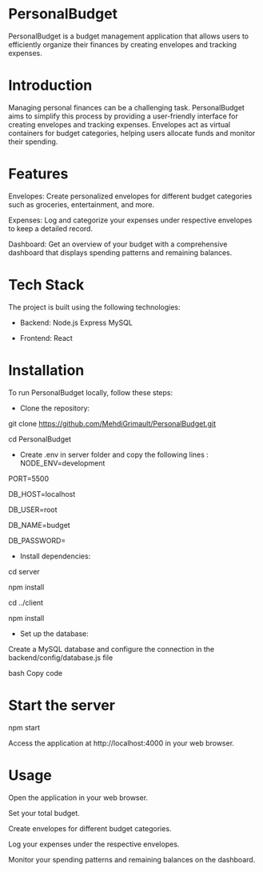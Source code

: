 # PersonalBudget
PersonalBudget is a budget management application that allows users to efficiently organize their finances by creating envelopes and tracking expenses.

# Introduction
Managing personal finances can be a challenging task. PersonalBudget aims to simplify this process by providing a user-friendly interface for creating envelopes and tracking expenses. Envelopes act as virtual containers for budget categories, helping users allocate funds and monitor their spending.

# Features
Envelopes: Create personalized envelopes for different budget categories such as groceries, entertainment, and more.

Expenses: Log and categorize your expenses under respective envelopes to keep a detailed record.

Dashboard: Get an overview of your budget with a comprehensive dashboard that displays spending patterns and remaining balances.

# Tech Stack
The project is built using the following technologies:

- Backend:
Node.js
Express
MySQL

- Frontend:
React

# Installation
To run PersonalBudget locally, follow these steps:

- Clone the repository:

git clone https://github.com/MehdiGrimault/PersonalBudget.git

cd PersonalBudget

- Create .env in server folder and copy the following lines :
NODE_ENV=development

PORT=5500

DB_HOST=localhost

DB_USER=root

DB_NAME=budget

DB_PASSWORD=

- Install dependencies:

cd server

npm install

cd ../client

npm install

- Set up the database:

Create a MySQL database and configure the connection in the backend/config/database.js file

bash
Copy code
# Start the server
npm start

Access the application at http://localhost:4000 in your web browser.

# Usage
Open the application in your web browser.

Set your total budget.

Create envelopes for different budget categories.

Log your expenses under the respective envelopes.

Monitor your spending patterns and remaining balances on the dashboard.
